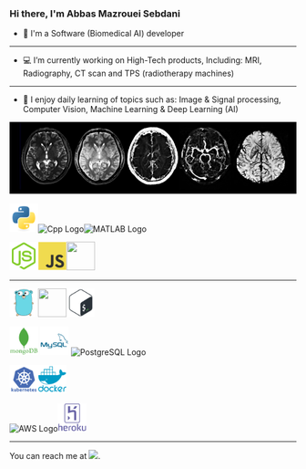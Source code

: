 ### Hi there, I'm Abbas Mazrouei Sebdani

- 🦾 I'm a Software (Biomedical AI) developer
-----------------------------------
- 💻 I’m currently working on High-Tech products, Including:
MRI, Radiography, CT scan and TPS (radiotherapy machines)
------------------------------------------------------------
- 🤖 I enjoy daily learning of topics such as:
Image & Signal processing, Computer Vision, Machine Learning & Deep Learning (AI)
<img src="brain-all.png">

<img src="https://raw.githubusercontent.com/devicons/devicon/master/icons/python/python-original.svg" alt="Python Logo" width="50" height="50"/><img src="https://upload.wikimedia.org/wikipedia/commons/1/18/ISO_C%2B%2B_Logo.svg" alt="Cpp Logo" width="50" height="50"/><img src="https://upload.wikimedia.org/wikipedia/commons/2/21/Matlab_Logo.png" alt="MATLAB Logo" width="50" height="50"/><br />

<img src="https://raw.githubusercontent.com/devicons/devicon/master/icons/nodejs/nodejs-original.svg" alt="Node.js Logo" width="50" height="50"/><img src="https://raw.githubusercontent.com/devicons/devicon/master/icons/javascript/javascript-original.svg" alt="JavaScript Logo" width="50" height="50"/><img src="https://cdn.jsdelivr.net/gh/devicons/devicon/icons/react/react-original-wordmark.svg" width="50" height="50"/><br />

---

<img src="https://raw.githubusercontent.com/devicons/devicon/master/icons/go/go-original.svg" alt="GO Golang Logo" width="50" height="50"/><img src="https://cdn.jsdelivr.net/gh/devicons/devicon/icons/rust/rust-plain.svg" width="50" height="50" /><img src="https://github.com/devicons/devicon/raw/master/icons/bash/bash-original.svg" alt="Bash Logo" width="50" height="50"/><br />

<img src="https://raw.githubusercontent.com/devicons/devicon/master/icons/mongodb/mongodb-plain-wordmark.svg" alt="MongoDB Logo" 
width="50" height="50"/> <img src="https://raw.githubusercontent.com/devicons/devicon/master/icons/mysql/mysql-plain-wordmark.svg" alt="MySQL Logo" width="50" height="50"/> <img src="https://cdn.worldvectorlogo.com/logos/postgresql.svg" alt="PostgreSQL Logo" width="50" height="50"/><br />

<img src="https://raw.githubusercontent.com/devicons/devicon/master/icons/kubernetes/kubernetes-plain-wordmark.svg" alt="Kubernetes K8s Logo" width="50" height="50"/><img src="https://raw.githubusercontent.com/devicons/devicon/master/icons/docker/docker-plain-wordmark.svg" alt="Laravel Logo" width="50" height="50"/><br />

<img src="https://cdn.worldvectorlogo.com/logos/aws-2.svg" alt="AWS Logo" width="50" height="50"/><img src="https://github.com/devicons/devicon/raw/master/icons/heroku/heroku-original-wordmark.svg" alt="Heroku Logo" width="50" height="50"/>

---

You can reach me at 
[![](https://img.shields.io/badge/-Linkedin-informational?style=for-the-badge&logo=linkedin&logoColor=white&color=2867B2)](https://www.linkedin.com/in/abbas-mazrouei).
